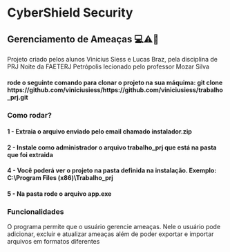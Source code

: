 # CyberShield Security
<h2>Gerenciamento de Ameaças 💻⚠👾</h2>

<p>Projeto criado pelos alunos Vinicius Siess e Lucas Braz, pela disciplina de PRJ Noite da FAETERJ Petrópolis lecionado pelo professor Mozar Silva</p>

<h4>rode o seguinte comando para clonar o projeto na sua máquima: git clone https://github.com/viniciusiess/https://github.com/viniciusiess/trabalho_prj.git</h4>

<h3>Como rodar?</h3>

<h4>1 - Extraia o arquivo enviado pelo email chamado instalador.zip</h4>

<h4>2 - Instale como administrador o arquivo trabalho_prj que está na pasta que foi extraida</h4>

<h4>4 - Você poderá ver o projeto na pasta definida na instalação. Exemplo: C:\Program Files (x86)\Trabalho_prj</h4>

<h4>5 - Na pasta rode o arquivo app.exe</h4>

<h3>Funcionalidades</h3>

<p>O programa permite que o usuário gerencie ameaças. Nele o usuário pode adicionar, excluir e atualizar ameaças além de poder exportar e importar arquivos em formatos diferentes</p>
